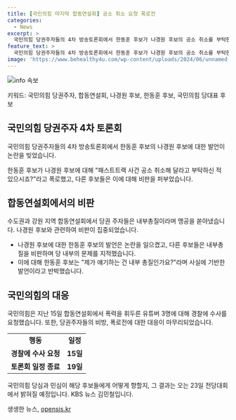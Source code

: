 ```yaml
---
title: [국민의힘 마지막 합동연설회] 공소 취소 요청 폭로전 
categories:
  - News
excerpt: >
  국민의힘 당권주자들의 4차 방송토론회에서 한동훈 후보가 나경원 후보의 공소 취소를 부탁한 사실을 폭로하면서 내부갈등이 공개됐다. 후보들은 한동훈 후보를 비판하며 책임감과 연대 의식이 없는 등의 이유로 당을 맡길 수 없다고 밝혔고, 국민의힘은 폭력 행위를 한 유튜버들에 대해 경찰에 수사를 요청했다. 오는 23일 전당대회에서 결과가 발표될 예정이다. (150자)
feature_text: >
  국민의힘 당권주자들의 4차 방송토론회에서 한동훈 후보가 나경원 후보의 공소 취소를 부탁한 사실을 폭로하면서 내부갈등이 공개됐다. 후보들은 한동훈 후보를 비판하며 책임감과 연대 의식이 없는 등의 이유로 당을 맡길 수 없다고 밝혔고, 국민의힘은 폭력 행위를 한 유튜버들에 대해 경찰에 수사를 요청했다. 오는 23일 전당대회에서 결과가 발표될 예정이다. (150자)
image: 'https://www.behealthy4u.com/wp-content/uploads/2024/06/unnamed-file.png'
---
```


<p><img src="https://www.behealthy4u.com/wp-content/uploads/2024/06/unnamed-file.png" alt="info 속보" /></p>

<p>키워드: 국민의힘 당권주자, 합동연설회, 나경원 후보, 한동훈 후보, 국민의힘 당대표 후보</p>

<h2 data-ke-size="size26">국민의힘 당권주자 4차 토론회</h2>

<p>국민의힘 당권주자들의 4차 방송토론회에서 한동훈 후보의 나경원 후보에 대한 발언이 논란을 빚었습니다.</p>

<p data-ke-size="size16">한동훈 후보가 나경원 후보에 대해 "패스트트랙 사건 공소 취소해 달라고 부탁하신 적 있으시죠?"라고 폭로했고, 다른 후보들은 이에 대해 비판을 퍼부었습니다.</p>

<h2 data-ke-size="size26">합동연설회에서의 비판</h2>

<p>수도권과 강원 지역 합동연설회에서 당권 주자들은 내부총질이라며 맹공을 쏟아냈습니다. 나경원 후보와 관련하여 비판이 집중되었습니다.</p>

<ul>
    <li>나경원 후보에 대한 한동훈 후보의 발언은 논란을 일으켰고, 다른 후보들은 내부총질을 비판하며 당 내부의 문제를 지적했습니다.</li>
    <li>이에 대해 한동훈 후보는 "제가 얘기하는 건 내부 총질인가요?"라며 사실에 기반한 발언이라고 반박했습니다.</li>
</ul>

<h2 data-ke-size="size26">국민의힘의 대응</h2>

<p>국민의힘은 지난 15일 합동연설회에서 폭력을 휘두른 유튜버 3명에 대해 경찰에 수사를 요청했습니다. 또한, 당권주자들의 비방, 폭로전에 대한 대응이 마무리되었습니다.</p>

<table>
    <tr>
        <td style="text-align: center; height: 17px;"><b>행동</b></td>
        <td style="text-align: center; height: 17px;"><b>일정</b></td>
    </tr>
    <tr>
        <td style="text-align: center; height: 17px;"><b>경찰에 수사 요청</b></td>
        <td style="text-align: center; height: 17px;"><b>15일</b></td>
    </tr>
    <tr>
        <td style="text-align: center; height: 17px;"><b>토론회 일정 종료</b></td>
        <td style="text-align: center; height: 17px;"><b>19일</b></td>
    </tr>
</table>

<p>국민의힘 당심과 민심이 해당 후보들에게 어떻게 향할지, 그 결과는 오는 23일 전당대회에서 밝혀질 예정입니다. KBS 뉴스 김민철입니다.</p>
생생한 뉴스, <a href="https://opensis.kr" rel="dofollow">opensis.kr</a>


